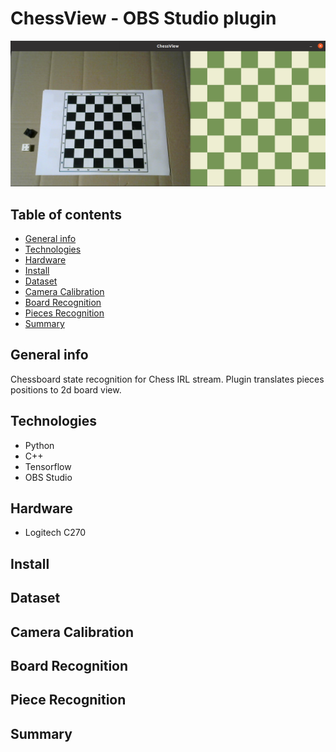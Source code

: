# ChessView - OBS Studio plugin

<img src="./resources/readme.png" alt="drawing" width="600"/>

## Table of contents
* [General info](#general-info)
* [Technologies](#technologies)
* [Hardware](#hardware)
* [Install](#Install)
* [Dataset](#dataset)
* [Camera Calibration](#camera-calibration)
* [Board Recognition](#board-recognition)
* [Pieces Recognition](#pieces-recognition)
* [Summary](#summary)

## General info

Chessboard state recognition for Chess IRL stream. Plugin translates pieces positions to 2d board view.

## Technologies

* Python
* C++
* Tensorflow
* OBS Studio

## Hardware

* Logitech C270

## Install

## Dataset

## Camera Calibration

## Board Recognition

## Piece Recognition

## Summary
